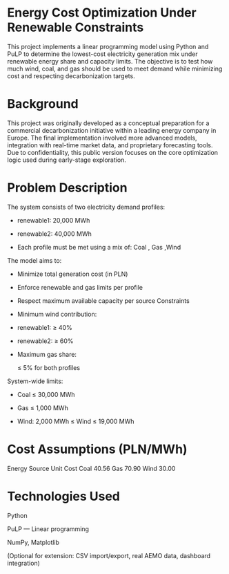 
# Energy Cost Optimization Under Renewable Constraints
This project implements a linear programming model using Python and PuLP to determine the lowest-cost electricity generation mix under renewable energy share and capacity limits. The objective is to test how much wind, coal, and gas should be used to meet demand while minimizing cost and respecting decarbonization targets.

# Background
  This project was originally developed as a conceptual preparation for a commercial decarbonization initiative within a leading energy company in Europe.
  The final implementation involved more advanced models, integration with real-time market data, and proprietary forecasting tools.
  Due to confidentiality, this public version focuses on the core optimization logic used during early-stage exploration.

# Problem Description
The system consists of two electricity demand profiles:

- renewable1: 20,000 MWh

- renewable2: 40,000 MWh

- Each profile must be met using a mix of:
   Coal , Gas ,Wind

The model aims to:

- Minimize total generation cost (in PLN)

- Enforce renewable and gas limits per profile

- Respect maximum available capacity per source
Constraints
 - Minimum wind contribution:

- renewable1: ≥ 40%

- renewable2: ≥ 60%

- Maximum gas share:

   ≤ 5% for both profiles

 System-wide limits:

- Coal ≤ 30,000 MWh

- Gas ≤ 1,000 MWh

- Wind: 2,000 MWh ≤ Wind ≤ 19,000 MWh

# Cost Assumptions (PLN/MWh)
 Energy Source	Unit Cost
 Coal	40.56
 Gas	70.90
 Wind	30.00

# Technologies Used
Python

PuLP — Linear programming

NumPy, Matplotlib

(Optional for extension: CSV import/export, real AEMO data, dashboard integration)



